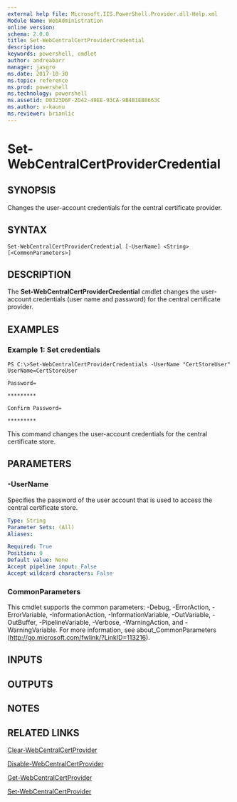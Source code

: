 ```yaml
---
external help file: Microsoft.IIS.PowerShell.Provider.dll-Help.xml
Module Name: WebAdministration
online version: 
schema: 2.0.0
title: Set-WebCentralCertProviderCredential
description: 
keywords: powershell, cmdlet
author: andreabarr
manager: jasgro
ms.date: 2017-10-30
ms.topic: reference
ms.prod: powershell
ms.technology: powershell
ms.assetid: D0323D6F-2D42-49EE-93CA-9B4B1EB8663C
ms.author: v-kaunu
ms.reviewer: brianlic
---
```


# Set-WebCentralCertProviderCredential

## SYNOPSIS
Changes the user-account credentials for the central certificate provider.

## SYNTAX

```
Set-WebCentralCertProviderCredential [-UserName] <String> [<CommonParameters>]
```

## DESCRIPTION
The **Set-WebCentralCertProviderCredential** cmdlet changes the user-account credentials (user name and password) for the central certificate provider.

## EXAMPLES

### Example 1: Set credentials
```
PS C:\>Set-WebCentralCertProviderCredentials -UserName "CertStoreUser"
UserName=CertStoreUser

Password=

*********

Confirm Password=

*********
```

This command changes the user-account credentials for the central certificate store.

## PARAMETERS

### -UserName
Specifies the password of the user account that is used to access the central certificate store.

```yaml
Type: String
Parameter Sets: (All)
Aliases: 

Required: True
Position: 0
Default value: None
Accept pipeline input: False
Accept wildcard characters: False
```

### CommonParameters
This cmdlet supports the common parameters: -Debug, -ErrorAction, -ErrorVariable, -InformationAction, -InformationVariable, -OutVariable, -OutBuffer, -PipelineVariable, -Verbose, -WarningAction, and -WarningVariable. For more information, see about_CommonParameters (http://go.microsoft.com/fwlink/?LinkID=113216).

## INPUTS

## OUTPUTS

## NOTES

## RELATED LINKS

[Clear-WebCentralCertProvider](./Clear-WebCentralCertProvider.md)

[Disable-WebCentralCertProvider](./Disable-WebCentralCertProvider.md)

[Get-WebCentralCertProvider](./Get-WebCentralCertProvider.md)

[Set-WebCentralCertProvider](./Set-WebCentralCertProvider.md)

